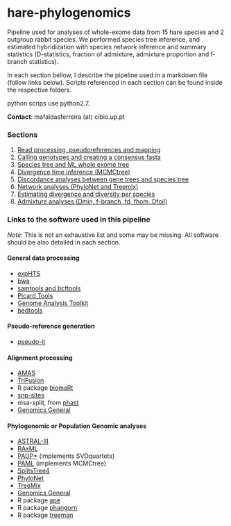 # hare-phylogenomics
Pipeline used for analyses of whole-exome data from 15 hare species and 2 outgroup rabbit species. We performed species tree inference, and estimated hybridization with species network inference and summary statistics (D-statistics, fraction of admixture, admixture proportion and f-branch statistics). 

In each section bellow, I describe the pipeline used in a markdown file (follow links below). Scripts referenced in each section can be found inside the respective folders. 

python scrips use python2.7.

**Contact**: mafaldasferreira (at) cibio.up.pt

### Sections
1. [Read processing, pseudoreferences and mapping](1.pseudoreferences_and_mapping/1.pseudoreferences_and_mapping.md)
2. [Calling genotypes and creating a consensus fasta](2.call_variants_and_fasta_consensus/2.call_variants_and_fasta_consensus.md)
3. [Species tree and ML whole exome tree](3.species_tree_analysis/3.species_tree_analysis.md)
4. [Divergence time inference (MCMCtree)](4.divergence_time_inference/4.divergence_time_inference.md)
5. [Discordance analyses between gene trees and species tree](5.discordance_analyses/5.discordance_analyses.md)
6. [Network analyses (PhyloNet and Treemix)](6.network_analyses/6.network_analyses.md)
7. [Estimating divergence and diversity per species](7.diversity_divergence_admixture/7.diversity_divergece_admixture.md)
8. [Admixture analyses (Dmin, f-branch, fd, fhom, Dfoil)](8.admixture_analyses/8.admixture_analyses.md)

### Links to the software used in this pipeline 

*Note*: This is not an exhaustive list and some may be missing. All software should be also detailed in each section.

#### General data processing
- [expHTS](https://github.com/msettles/expHTS)
- [bwa](http://bio-bwa.sourceforge.net/bwa.shtml)
- [samtools and bcftools](http://www.htslib.org)
- [Picard Tools](https://broadinstitute.github.io/picard/)
- [Genome Analysis Toolkit](https://gatk.broadinstitute.org/hc/en-us)
- [bedtools](https://bedtools.readthedocs.io/en/latest/)

#### Pseudo-reference generation
- [pseudo-it](https://github.com/bricesarver/pseudo-it)

#### Alignment processing
- [AMAS](https://github.com/marekborowiec/AMAS)
- [TriFusion](https://github.com/ODiogoSilva/TriFusion)
- R package [biomaRt](https://bioconductor.org/packages/release/bioc/html/biomaRt.html)
- [snp-sites](https://github.com/sanger-pathogens/snp-sites)
- msa-split, from [phast](http://compgen.cshl.edu/phast/)
- [Genomics General](https://github.com/simonhmartin/genomics_general)

#### Phylogenomic or Population Genomic analyses
- [ASTRAL-III](https://github.com/smirarab/ASTRAL/)
- [RAxML](https://cme.h-its.org/exelixis/web/software/raxml/)
- [PAUP*](https://paup.phylosolutions.com) (implements SVDquartets)
- [PAML](http://abacus.gene.ucl.ac.uk/software/paml.html) (implements MCMCtree)
- [SplitsTree4](http://www.splitstree.org)
- [PhyloNet](https://bioinfocs.rice.edu/phylonet)
- [TreeMix](https://bitbucket.org/nygcresearch/treemix/wiki/Home)
- [Genomics General](https://github.com/simonhmartin/genomics_general)
- R package [ape](https://cran.r-project.org/web/packages/ape/index.html)
- R package [phangorn](https://github.com/KlausVigo/phangorn)
- R package [treeman](https://github.com/DomBennett/treeman)


